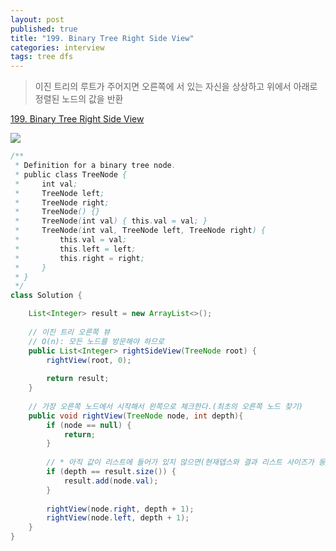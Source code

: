 ```yaml
---
layout: post
published: true
title: "199. Binary Tree Right Side View"
categories: interview
tags: tree dfs
---
```


> 이진 트리의 루트가 주어지면 오른쪽에 서 있는 자신을 상상하고 위에서 아래로 정렬된 노드의 값을 반환

[199. Binary Tree Right Side View](https://leetcode.com/problems/binary-tree-right-side-view/)

![](https://assets.leetcode.com/uploads/2021/02/14/tree.jpg)

```java
/**
 * Definition for a binary tree node.
 * public class TreeNode {
 *     int val;
 *     TreeNode left;
 *     TreeNode right;
 *     TreeNode() {}
 *     TreeNode(int val) { this.val = val; }
 *     TreeNode(int val, TreeNode left, TreeNode right) {
 *         this.val = val;
 *         this.left = left;
 *         this.right = right;
 *     }
 * }
 */
class Solution {

    List<Integer> result = new ArrayList<>();
    
    // 이진 트리 오른쪽 뷰 
    // O(n): 모든 노드를 방문해야 하므로 
    public List<Integer> rightSideView(TreeNode root) {
        rightView(root, 0);
        
        return result;
    }
    
    // 가장 오른쪽 노드에서 시작해서 왼쪽으로 체크한다.(최초의 오른쪽 노드 찾기)
    public void rightView(TreeNode node, int depth){
        if (node == null) {
            return;
        }
        
        // * 아직 값이 리스트에 들어가 있지 않으면(현재뎁스와 결과 리스트 사이즈가 동일하면) 최초로 보이는 값이므로 이값을 추가한다.
        if (depth == result.size()) {
            result.add(node.val);
        }
        
        rightView(node.right, depth + 1);
        rightView(node.left, depth + 1);
    }
}
```